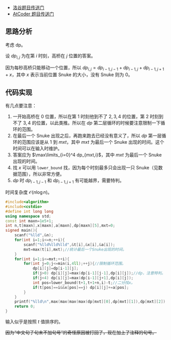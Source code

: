 - [洛谷题目传送门](https://www.luogu.com.cn/problem/AT_abc266_d)
- [AtCoder 题目传送门](https://atcoder.jp/contests/abc266/tasks/abc266_d)

## 思路分析

考虑 dp。

设 $dp_{i,j}$ 为在第 $i$ 时刻，高桥在 $j$ 位置的答案。

因为每秒高桥只能移动一个位置，所以 $dp_{i,j}=dp_{i-1,j-1}+dp_{i-1,j}+dp_{i-1,j+1}+x$，其中 $x$ 表示当前位置 Snuke 的大小，没有 Snuke 则为 $0$。

## 代码实现

有几点要注意：

1. 一开始高桥在 $0$ 位置，所以在第 $1$ 时刻他到不了 $2,3,4$ 的位置，第 $2$ 时刻到不了 $3,4$ 的位置，以此类推。所以在 $dp$ 第二层循环的时候要注意限制一下循环的范围。
2. 在最后一个 Snuke 出现之后，再跑来跑去已经没有意义了，所以 $dp$ 第一层循环的范围应该是从 $1$ 到 $mxt$，其中 $mxt$ 为最后一个 Snuke 出现的时间。这个时间可以在输入时维护。
3. 答案应为 $\max\limits_{i=0}^4 dp_{mxt,i}$，其中 $mxt$ 为最后一个 Snuke 出现的时间。
4. 找 $x$ 可以用 `lower_bound` 找，因为每个时刻最多只会出现一只 Snuke（见数据范围），所以非常方便。
5. $dp$ 时 $dp_{i-1,j-1}$ 和 $dp_{i-1,j+1}$ 有可能越界，需要特判。

时间复杂度 $\mathcal{O}(n\log n)$。

```cpp
#include<algorithm>
#include<cstdio>
#define int long long
using namespace std;
const int maxn=1e5+1;
int n,t[maxn],x[maxn],a[maxn],dp[maxn][5],mxt=0;
signed main(){
	scanf("%lld",&n);
	for(int i=1;i<=n;++i){
		scanf("%lld%lld%lld",&t[i],&x[i],&a[i]);
		mxt=max(t[i],mxt);//统计最后一个Snuke出现的时间。
	}
	for(int i=1;i<=mxt;++i){
		for(int j=0;j<=min(i,4ll);++j){//限制循环范围。
			dp[i][j]=dp[i-1][j];
			if(j>0) dp[i][j]=max(dp[i-1][j-1],dp[i][j]);//dp，注意特判。
			if(j<4) dp[i][j]=max(dp[i-1][j+1],dp[i][j]);
			int pos=lower_bound(t+1,t+1+n,i)-t;//二分找x。
			if(t[pos]==i&&x[pos]==j) dp[i][j]+=a[pos];
		}
	}
	printf("%lld\n",max(max(max(max(dp[mxt][0],dp[mxt][1]),dp[mxt][2]),dp[mxt][3]),dp[mxt][4]));
	return 0;
}
```

输入似乎是按照 $t$ 值排序的。

~~因为“中文句子句末不加句号”的奇怪原因被打回了，现在加上了注释的句号。~~